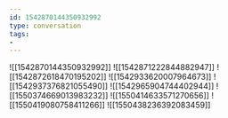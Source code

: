 ```yaml
---
id: 1542870144350932992
type: conversation
tags:
- 
---
```

![[1542870144350932992]]
![[1542871222844882947]]
![[1542872618470195202]]
![[1542933620007964673]]
![[1542937376821055490]]
![[1542965904744402944]]
![[1550374669013983232]]
![[1550414633571270656]]
![[1550419080758411266]]
![[1550438236392083459]]

